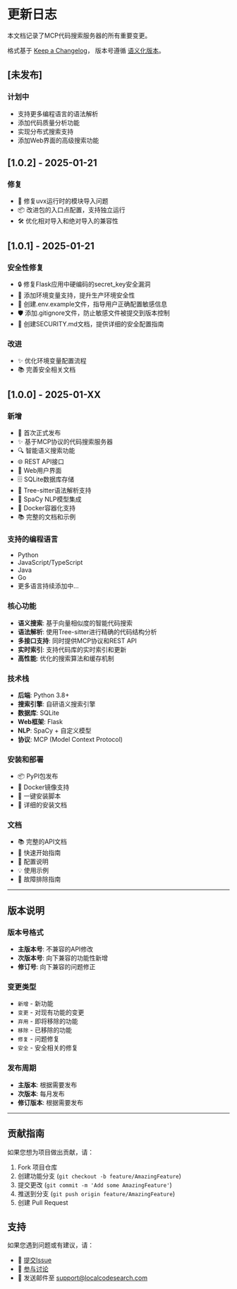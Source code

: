 # 更新日志

本文档记录了MCP代码搜索服务器的所有重要变更。

格式基于 [Keep a Changelog](https://keepachangelog.com/zh-CN/1.0.0/)，
版本号遵循 [语义化版本](https://semver.org/lang/zh-CN/)。

## [未发布]

### 计划中
- 支持更多编程语言的语法解析
- 添加代码质量分析功能
- 实现分布式搜索支持
- 添加Web界面的高级搜索功能

## [1.0.2] - 2025-01-21

### 修复
- 🔧 修复uvx运行时的模块导入问题
- 📦 改进包的入口点配置，支持独立运行
- 🛠️ 优化相对导入和绝对导入的兼容性

## [1.0.1] - 2025-01-21

### 安全性修复
- 🔒 修复Flask应用中硬编码的secret_key安全漏洞
- 🔐 添加环境变量支持，提升生产环境安全性
- 📝 创建.env.example文件，指导用户正确配置敏感信息
- 🛡️ 添加.gitignore文件，防止敏感文件被提交到版本控制
- 📖 创建SECURITY.md文档，提供详细的安全配置指南

### 改进
- ✨ 优化环境变量配置流程
- 📚 完善安全相关文档

## [1.0.0] - 2025-01-XX

### 新增
- 🎉 首次正式发布
- ✨ 基于MCP协议的代码搜索服务器
- 🔍 智能语义搜索功能
- 🌐 REST API接口
- 📱 Web用户界面
- 🗄️ SQLite数据库存储
- 🌳 Tree-sitter语法解析支持
- 🤖 SpaCy NLP模型集成
- 🐳 Docker容器化支持
- 📚 完整的文档和示例

### 支持的编程语言
- Python
- JavaScript/TypeScript
- Java
- Go
- 更多语言持续添加中...

### 核心功能
- **语义搜索**: 基于向量相似度的智能代码搜索
- **语法解析**: 使用Tree-sitter进行精确的代码结构分析
- **多接口支持**: 同时提供MCP协议和REST API
- **实时索引**: 支持代码库的实时索引和更新
- **高性能**: 优化的搜索算法和缓存机制

### 技术栈
- **后端**: Python 3.8+
- **搜索引擎**: 自研语义搜索引擎
- **数据库**: SQLite
- **Web框架**: Flask
- **NLP**: SpaCy + 自定义模型
- **协议**: MCP (Model Context Protocol)

### 安装和部署
- 📦 PyPI包发布
- 🐳 Docker镜像支持
- 🚀 一键安装脚本
- 📖 详细的安装文档

### 文档
- 📚 完整的API文档
- 🎯 快速开始指南
- 🔧 配置说明
- 💡 使用示例
- 🐛 故障排除指南

---

## 版本说明

### 版本号格式
- **主版本号**: 不兼容的API修改
- **次版本号**: 向下兼容的功能性新增
- **修订号**: 向下兼容的问题修正

### 变更类型
- `新增` - 新功能
- `变更` - 对现有功能的变更
- `弃用` - 即将移除的功能
- `移除` - 已移除的功能
- `修复` - 问题修复
- `安全` - 安全相关的修复

### 发布周期
- **主版本**: 根据需要发布
- **次版本**: 每月发布
- **修订版本**: 根据需要发布

---

## 贡献指南

如果您想为项目做出贡献，请：

1. Fork 项目仓库
2. 创建功能分支 (`git checkout -b feature/AmazingFeature`)
3. 提交更改 (`git commit -m 'Add some AmazingFeature'`)
4. 推送到分支 (`git push origin feature/AmazingFeature`)
5. 创建 Pull Request

## 支持

如果您遇到问题或有建议，请：

- 📝 [提交Issue](https://github.com/your-org/local-code-search/issues)
- 💬 [参与讨论](https://github.com/your-org/local-code-search/discussions)
- 📧 发送邮件至 support@localcodesearch.com